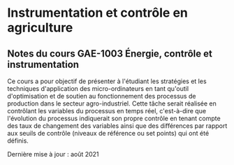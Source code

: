 # Instrumentation et contrôle en agriculture
## Notes du cours GAE-1003 Énergie, contrôle et instrumentation

Ce cours a pour objectif de présenter à l'étudiant les stratégies et les techniques d'application des micro-ordinateurs en tant qu'outil d'optimisation et de soutien au fonctionnement des processus de production dans le secteur agro-industriel. Cette tâche serait réalisée en contrôlant les variables du processus en temps réel, c'est-à-dire que l'évolution du processus indiquerait son propre contrôle en tenant compte des taux de changement des variables ainsi que des différences par rapport aux seuils de contrôle (niveaux de référence ou set points) qui ont été définis.

Dernière mise à jour : août 2021
